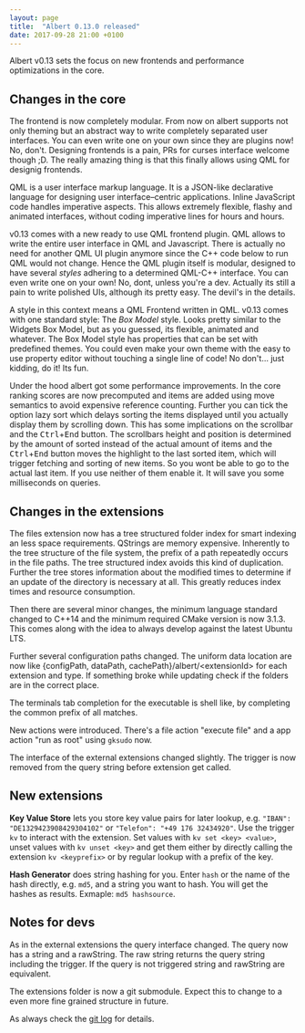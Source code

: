 ```yaml
---
layout: page
title:  "Albert 0.13.0 released"
date: 2017-09-28 21:00 +0100
---
```


Albert v0.13 sets the focus on new frontends and performance optimizations in the core.

## Changes in the core

The frontend is now completely modular. From now on albert supports not only theming but an
abstract way to write completely separated user interfaces. You can even write one on your own since they are plugins now! No, don't. Designing frontends is a pain, PRs for curses interface welcome though ;D. The really amazing thing is that this finally allows using QML for designig frontends.

QML is a user interface markup language. It is a JSON-like declarative language for designing user interface–centric applications. Inline JavaScript code handles imperative aspects. This allows extremely flexible, flashy and animated interfaces, without coding imperative lines for hours and hours.

v0.13 comes with a new ready to use QML frontend plugin. QML allows to write the entire user interface in QML and Javascript. There is actually no need for another QML UI plugin anymore since the C++ code below to run QML would not change. Hence the QML plugin itself is modular, designed to have several _styles_ adhering to a determined QML-C++ interface. You can even write one on your own! No, dont, unless you're a dev. Actually its still a pain to write polished UIs, although its pretty easy. The devil's in the details.

A style in this context means a QML Frontend written in QML. v0.13 comes with one standard style: The _Box Model_ style. Looks pretty similar to the Widgets Box Model, but as you guessed, its flexible, animated and whatever. The Box Model style has properties that can be set with predefined themes. You could even make your own theme with the easy to use property editor without touching a single line of code! No don't… just kidding, do it! Its fun. 

Under the hood albert got some performance improvements. In the core ranking scores are now precomputed and items are added using move semantics to avoid expensive reference counting. Further you can tick the option lazy sort which delays sorting the items displayed until you actually display them by scrolling down. This has some implications on the scrollbar and the <kbd>Ctrl</kbd>+<kbd>End</kbd> button. The scrollbars height and position is determined by the amount of sorted instead of the actual amount of items and the <kbd>Ctrl</kbd>+<kbd>End</kbd> button moves the highlight to the last sorted item, which will trigger fetching and sorting of new items. So you wont be able to go to the actual last item. If you use neither of them enable it. It will save you some milliseconds on queries.

## Changes in the extensions

The files extension now has a tree structured folder index for smart indexing an less space
requirements. QStrings are memory expensive. Inherently to the tree structure of the file system, the prefix of a path repeatedly occurs in the file paths. The tree structured index avoids this kind of duplication. Further the tree stores information about the modified times to determine if an update of the directory is necessary at all. This greatly reduces index times and resource consumption.

Then there are several minor changes, the minimum language standard changed to C++14 and the minimum required CMake version is now 3.1.3. This comes along with the idea to always develop against the latest Ubuntu LTS.

Further several configuration paths changed. The uniform data location are now like {configPath, dataPath, cachePath}/albert/&lt;extensionId&gt; for each extension and type. If something broke while updating check if the folders are in the correct place.

The terminals tab completion for the executable is shell like, by completing the common prefix of all matches.

New actions were introduced. There's a file action "execute file" and a app action "run as root" using `gksudo` now.

The interface of the external extensions changed slightly. The trigger is now removed from the query string before extension get called.

## New extensions

**Key Value Store** lets you store key value pairs for later lookup, e.g. `"IBAN": "DE1329423908429304102"` or `"Telefon": "+49 176 32434920"`. Use the trigger `kv` to interact with the extension. Set values with `kv set <key> <value>`, unset values with `kv unset <key>` and get them either by directly calling the extension `kv <keyprefix>` or by regular lookup with a prefix of the key.

**Hash Generator** does string hashing for you. Enter `hash` or the name of the hash directly, e.g. `md5`, and a string you want to hash. You will get the hashes as results. Exmaple: `md5 hashsource`.

## Notes for devs

As in the external extensions the query interface changed. The query now has a string and a rawString. The raw string returns the query string including the trigger. If the query is not triggered string and rawString are equivalent.

The extensions folder is now a git submodule. Expect this to change to a even more fine grained structure in future.


As always check the [git log](https://github.com/albertlauncher/albert/commits/v0.13.0) for details.
